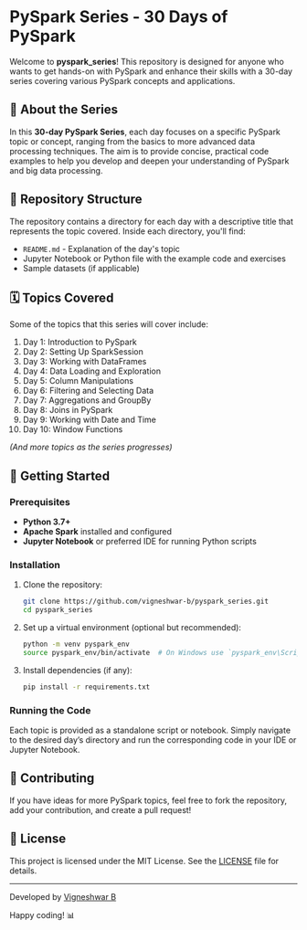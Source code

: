  # PySpark Series - 30 Days of PySpark

Welcome to **pyspark_series**! This repository is designed for anyone who wants to get hands-on with PySpark and enhance their skills with a 30-day series covering various PySpark concepts and applications.

## 📖 About the Series

In this **30-day PySpark Series**, each day focuses on a specific PySpark topic or concept, ranging from the basics to more advanced data processing techniques. The aim is to provide concise, practical code examples to help you develop and deepen your understanding of PySpark and big data processing.

## 📂 Repository Structure

The repository contains a directory for each day with a descriptive title that represents the topic covered. Inside each directory, you'll find:

- `README.md` - Explanation of the day's topic
- Jupyter Notebook or Python file with the example code and exercises
- Sample datasets (if applicable)

## 🗓️ Topics Covered

Some of the topics that this series will cover include:

1. Day 1: Introduction to PySpark
2. Day 2: Setting Up SparkSession
3. Day 3: Working with DataFrames
4. Day 4: Data Loading and Exploration
5. Day 5: Column Manipulations
6. Day 6: Filtering and Selecting Data
7. Day 7: Aggregations and GroupBy
8. Day 8: Joins in PySpark
9. Day 9: Working with Date and Time
10. Day 10: Window Functions  
   
*(And more topics as the series progresses)*

## 🚀 Getting Started

### Prerequisites
- **Python 3.7+**
- **Apache Spark** installed and configured
- **Jupyter Notebook** or preferred IDE for running Python scripts

### Installation

1. Clone the repository:
   ```bash
   git clone https://github.com/vigneshwar-b/pyspark_series.git
   cd pyspark_series
   ```

2. Set up a virtual environment (optional but recommended):
   ```bash
   python -m venv pyspark_env
   source pyspark_env/bin/activate  # On Windows use `pyspark_env\Scripts\activate`
   ```

3. Install dependencies (if any):
   ```bash
   pip install -r requirements.txt
   ```

### Running the Code
Each topic is provided as a standalone script or notebook. Simply navigate to the desired day’s directory and run the corresponding code in your IDE or Jupyter Notebook.

## 🤝 Contributing

If you have ideas for more PySpark topics, feel free to fork the repository, add your contribution, and create a pull request!

## 📄 License

This project is licensed under the MIT License. See the [LICENSE](LICENSE) file for details.

---

Developed by [Vigneshwar B](https://github.com/vigneshwar-b)

Happy coding! 📊
